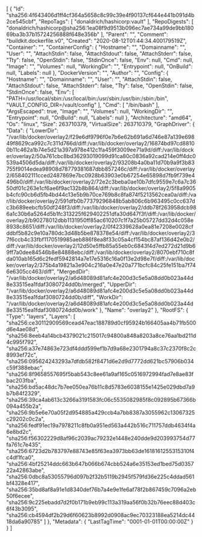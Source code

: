 [
{
"Id": "sha256:4f643406d1ff4cf364a5658c8c99c39e4f90137cf644e441b091d4b2ce545cbf",
"RepoTags": [
"donaldrich/hashicorp:vault"
],
"RepoDigests": [
"donaldrich/hashicorp@sha256:1ea08f9d9513b096ec7ae734a99de9bb18069ba3b37b15724256888f648e356b"
],
"Parent": "",
"Comment": "buildkit.dockerfile.v0",
"Created": "2020-08-12T01:44:34.400179519Z",
"Container": "",
"ContainerConfig": {
"Hostname": "",
"Domainname": "",
"User": "",
"AttachStdin": false,
"AttachStdout": false,
"AttachStderr": false,
"Tty": false,
"OpenStdin": false,
"StdinOnce": false,
"Env": null,
"Cmd": null,
"Image": "",
"Volumes": null,
"WorkingDir": "",
"Entrypoint": null,
"OnBuild": null,
"Labels": null
},
"DockerVersion": "",
"Author": "",
"Config": {
"Hostname": "",
"Domainname": "",
"User": "",
"AttachStdin": false,
"AttachStdout": false,
"AttachStderr": false,
"Tty": false,
"OpenStdin": false,
"StdinOnce": false,
"Env": [
"PATH=/usr/local/sbin:/usr/local/bin:/usr/sbin:/usr/bin:/sbin:/bin",
"VAULT_CONFIG_DIR=/vault/config"
],
"Cmd": [
"/bin/bash"
],
"ArgsEscaped": true,
"Image": "",
"Volumes": null,
"WorkingDir": "",
"Entrypoint": null,
"OnBuild": null,
"Labels": null
},
"Architecture": "amd64",
"Os": "linux",
"Size": 263710379,
"VirtualSize": 263710379,
"GraphDriver": {
"Data": {
"LowerDir": "/var/lib/docker/overlay2/f29e6df9796f0e7b6e62b691a6d746e87a139e69849f8629ca992c7c311d766d/diff:/var/lib/docker/overlay2/16874bd97cd88100b11c462a1b74e5d21a397a978e412c1fa459f3009ee71a9d/diff:/var/lib/docker/overlay2/50a761cbc8bd36293019099d91ca80c0836a92cad214e0ff4dc0539a4506d5da/diff:/var/lib/docker/overlay2/93208b4a0ba11d70b9a9f3b83755f9014edea98908d78779381687dbb857246c/diff:/var/lib/docker/overlay2/658402111cced2487869e7bc0928b63903e0b67254e65898d7fb9f739e4496b0/diff:/var/lib/docker/overlay2/72e2c3beba0ae10b7dfc9559e7c6a7c3650df01c263e1cf6ae6f9ac132b8b864/diff:/var/lib/docker/overlay2/5f8a9905b4cfc90cb6d5fb4bd44c13e5b9b70ce769b8c8fa874f5213562cea0a/diff:/var/lib/docker/overlay2/591dfb0b77379296848b5ab806c6b963495c0cc637dc3b689eebcfb50df248f3/diff:/var/lib/docker/overlay2/ddb78f263958dcb986a1c30b6a5264d5b1fc313225f629402251dfa30d647f3f/diff:/var/lib/docker/overlay2/b90278012dbb1131950ff85ac610207c1f7a25b05727dd32d4c058e8938c8651/diff:/var/lib/docker/overlay2/0f42339628a0ea81e7208e0028cfddbf5b82c9e10a780dc3d48b5be878378e54/diff:/var/lib/docker/overlay2/37f6ccb4c33fbf1170519985aeb886f8ea8f33c05a4cf154bc87af136d42e0b2/diff:/var/lib/docker/overlay2/12d50e5ffb85a55eb0c6843f4d7ed272d21d9b69ff7a0dee84546b8e84888ebc/diff:/var/lib/docker/overlay2/8070ebf710c8fda010ab165d6c2fedf5942814a7e17e5316c16a0f13e2d98e7f/diff:/var/lib/docker/overlay2/375b4a19821a3e904c216a0e47e20a771bcfc84c25fe151ba7f746e6305cc463/diff",
"MergedDir": "/var/lib/docker/overlay2/a6d48089d81afc4e200d3c5e5a08dd0b023a44d8e33515ea1fdaf3080724dd0b/merged",
"UpperDir": "/var/lib/docker/overlay2/a6d48089d81afc4e200d3c5e5a08dd0b023a44d8e33515ea1fdaf3080724dd0b/diff",
"WorkDir": "/var/lib/docker/overlay2/a6d48089d81afc4e200d3c5e5a08dd0b023a44d8e33515ea1fdaf3080724dd0b/work"
},
"Name": "overlay2"
},
"RootFS": {
"Type": "layers",
"Layers": [
"sha256:ce30112909569cead47eac188789d0cf95924b166405aa4b71fb500d6e4ae08d",
"sha256:8eeb4a14bcb4379021c215017c94800a848a8203a8ce76aa1bd211d4c995f792",
"sha256:a37e74863e723df4ddd599ef1b7d9a68e2301794a8c37c2370f8c2c8993ef72c",
"sha256:095624243293a7dfdb582f8471d6e2d9d7772dd621bc57906b034c59f388ebac",
"sha256:8f9658557695f5bab543c8ee61a9af165c0516972994fad7e8ae83fbac203fba",
"sha256:bd5ac48dc7b7ee050ea76b11c8d5783e6038155e1425e029dbd7a9b7b84f2329",
"sha256:39ca4ab613c3266a3191583fc06c5535082985f8c092895b67366b094a455b2a",
"sha256:9b5e6e70a05f2d954885a429ccb4a7bb8387a3055962c13067325c29202c0c2a",
"sha256:fedf91ec19a7978211c8fb0a951ed563a442b516c711757ddb4634f4a6e8bd2c",
"sha256:f56302229d8af96c2039ac79232e1448e240dde9d203993754d77fa761c7e435",
"sha256:6723d2b783797e88743e85f63ea3973bb63de1618161255315310f4c4df1fca0",
"sha256:4bf25214ddc663b647b066b674cbb524a6e35153ed1bed75d035722a42863abe",
"sha256:0dbc8a53055796d097b2f32b5119b2945f579fd36e225c4ddad561bf4328e417",
"sha256:35bd8af8a91e1d8340def76b7a4e9e1fe6af78f2b867459c7096a2eb50f6ecee",
"sha256:9c225ebadd7d2f0b171b9eb99c113a319aa56f0b32b76eec88d403c6f43b3095",
"sha256:cb4594df2b29d6f60623b8992d0908ac9ec70323188ea5214dc4418da6a90785"
]
},
"Metadata": {
"LastTagTime": "0001-01-01T00:00:00Z"
}
}
]
